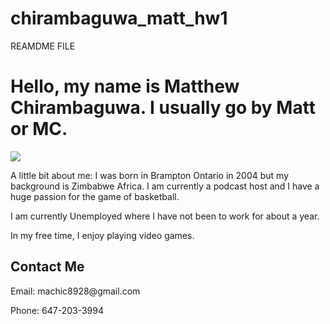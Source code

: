 # chirambaguwa_matt_hw1
REAMDME FILE
<!DOCTYPE html>
<html>
<head>
  <title>About Me</title>
</head>
<body>
  <h1>Hello, my name is Matthew Chirambaguwa. I usually go by Matt or MC. </h1>
  <img src="https://storage.buzzsprout.com/variants/x0n8hicvx88x1g4maailvb8l5dvr/b49cbe86cb411
 alt="A photo of yourself">
  <p>A little bit about me: I was born in Brampton Ontario in 2004 but my background is Zimbabwe Africa. I am currently a podcast host and I have a huge passion for the game of basketball.</p>
  <p>I am currently Unemployed where I have not been to work for about a year. </p>
  <p>In my free time, I enjoy playing video games.</p>
  <h2>Contact Me</h2>
  <p>Email: machic8928@gmail.com </p>
  <p>Phone: 647-203-3994 </p>
</body>
</html>
